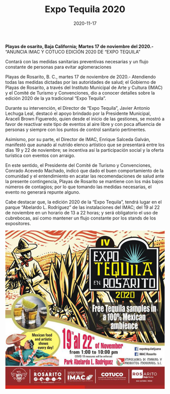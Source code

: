 ﻿---
layout: blog
title:  "Expo Tequila 2020"
date:   2020-11-17 
categories: rosarito 
permalink: /:categories/:title:output_ext
image: /img/cnr/expo-tequila.jpg
autor: 
---


**Playas de osarito, Baja California;  Martes 17 de noviembre del 2020.-** “ANUNCIA IMAC Y COTUCO EDICIÓN 2020 DE “EXPO TEQUILA”


Contará con las medidas sanitarias preventivas necesarias y un flujo constante de personas para evitar aglomeraciones
 
Playas de Rosarito, B. C., martes 17 de noviembre de 2020.- Atendiendo todas las medidas dictadas por las autoridades de salud; el Gobierno de Playas de Rosarito, a través del Instituto Municipal de Arte y Cultura (IMAC) y el Comité de Turismo y Convenciones, dio a conocer detalles sobre la edición 2020 de la ya tradicional “Expo Tequila”.


Durante su intervención, el Director de “Expo Tequila”, Javier Antonio Lechuga Leal, destacó el apoyo brindado por la Presidente Municipal, Araceli Brown Figueredo, quien desde el inicio de las gestiones, se mostró a favor de reactivar este tipo de eventos al aire libre y con poca afluencia de personas y siempre con los puntos de control sanitario pertinentes.


Asimismo, por su parte, el Director de IMAC, Enrique Salceda Galván, manifestó que aunado al nutrido elenco artístico que se presentará entre los días 19 y 22 de noviembre; se incentiva así la participación social y la oferta turística con eventos con arraigo.


En este sentido, el Presidente del Comité de Turismo y Convenciones, Conrado Acevedo Machado, indicó que dado el buen comportamiento de la comunidad y el entendimiento en acatar las recomendaciones de salud ante la presente contingencia, Playas de Rosarito se mantiene con los más bajos números de contagios; por lo que tomando las medidas necesarias, el evento no generará repunte alguno.


Cabe destacar que, la edición 2020 de la “Expo Tequila”, tendrá lugar en el parque “Abelardo L. Rodríguez” de las instalaciones del IMAC; del 19 al 22 de noviembre en un horario de 13 a 22 horas; y será obligatorio el uso de cubrebocas, así como mantener un flujo constante por los stands de los expositores.

<div id="carouselExampleSlidesOnly" class="carousel slide" data-ride="carousel">
  <div class="carousel-inner">
    <div class="carousel-item active">
       <img class="d-block w-100" src="/img/cnr/expo-tequila.jpg" loading="lazy"  alt="Expo Tequila Rosarito Centro 2020">
    </div>
  </div>
</div>